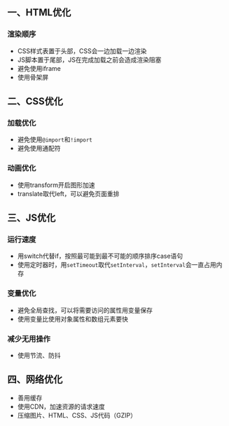 ## 一、HTML优化

### 渲染顺序
- CSS样式表置于头部，CSS会一边加载一边渲染
- JS脚本置于尾部，JS在完成加载之前会造成渲染阻塞
- 避免使用iframe
- 使用骨架屏

## 二、CSS优化
### 加载优化
- 避免使用`@import`和`!import`
- 避免使用通配符

### 动画优化
- 使用transform开启图形加速
- translate取代left，可以避免页面重排

## 三、JS优化
### 运行速度
- 用switch代替if，按照最可能到最不可能的顺序排序case语句
- 使用定时器时，用`setTimeout`取代`setInterval`，`setInterval`会一直占用内存

### 变量优化
- 避免全局查找，可以将需要访问的属性用变量保存
- 使用变量比使用对象属性和数组元素要快

### 减少无用操作
- 使用节流、防抖

## 四、网络优化
- 善用缓存
- 使用CDN，加速资源的请求速度
- 压缩图片、HTML、CSS、JS代码（GZIP）